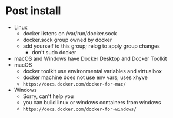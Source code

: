# Post install
 - Linux
   - docker listens on /var/run/docker.sock
   - docker.sock group owned by docker
   - add yourself to this group; relog to apply group changes
     - don't sudo docker
 - macOS and Windows have Docker Desktop and Docker Toolkit
 - macOS
   - docker toolkit use environmental variables and virtualbox
   - docker machine does not use env vars; uses xhyve
   - `https://docs.docker.com/docker-for-mac/`
 - Windows
   - Sorry, can't help you
   - you can build linux or windows containers from windows
   - `https://docs.docker.com/docker-for-windows/`

